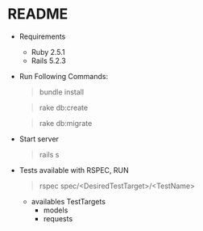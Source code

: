 # README

* Requirements
  - Ruby 2.5.1
  - Rails 5.2.3

* Run Following Commands:
  > bundle install
  
  > rake db:create
  
  > rake db:migrate
  

* Start server 
  > rails s

* Tests available with RSPEC, RUN
  > rspec spec/\<DesiredTestTarget\>/\<TestName\>

  - availables TestTargets
    - models
    - requests